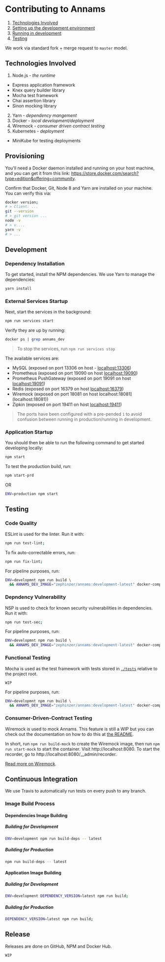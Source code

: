 # Contributing to Annams

1. [Technologies Involved](#technologies-involved)
2. [Setting up the development environment](#setting-up-the-development-environment)
3. [Running in development](#running-in-development)
4. [Testing](#testing)

We work via standard fork + merge request to `master` model.

## Technologies Involved
1. Node.js - *the runtime*
  - Express application framework
  - Knex query builder library
  - Mocha test framework
  - Chai assertion library
  - Sinon mocking library
2. Yarn - *dependency mangement*
3. Docker - *local development/deployment*
4. Wiremock - *consumer driven contract testing*
5. Kubernetes - *deployment*
  - MiniKube for testing deployments

## Provisioning
You'll need a Docker daemon installed and running on your host machine, and you can get it from this link: https://store.docker.com/search?type=edition&offering=community.

Confirm that Docker, Git, Node 8 and Yarn are installed on your machine. You can verify this via:

```bash
docker version;
# > Client: ...
git --version
# > git version ...
node -v
# > v....
yarn -v
# > ...
```

## Development
### Dependency Installation
To get started, install the NPM dependencies. We use Yarn to manage the dependencies:

```bash
yarn install
```

### External Services Startup
Next, start the services in the background:

```bash
npm run services start
```

Verify they are up by running:

```bash
docker ps | grep annams_dev
```

> To stop the services, run `npm run services stop`

The available services are:

- MySQL (exposed on port 13306 on host - [localhost:13306](localhost:13306))
- Prometheus (exposed on port 19090 on host [localhost:19090](http://localhost:19090))
- Prometheus PushGateway (exposed on port 19091 on host [localhost:19091](http://localhost:19091))
- Redis (exposed on port 16379 on host [localhost:16379](localhost:16379))
- Wiremock (exposed on port 18081 on host localhost:18081](localhost:18081))
- Zipkin (exposed on port 19411 on host [localhost:19411](http://localhost:19411))

> The ports have been configured with a pre-pended `1` to avoid confusion between running in production/running in development.

### Application Startup
You should then be able to run the following command to get started developing locally:

```bash
npm start
```

To test the production build, run:

```bash
npm start-prd
```

OR

```bash
ENV=production npm start
```

## Testing

### Code Quality
ESLint is used for the linter. Run it with:

```bash
npm run test-lint;
```

To fix auto-correctable errors, run:

```bash
npm run fix-lint;
```

For pipeline purposes, run:

```bash
ENV=developmnt npm run build \
  && ANNAMS_DEV_IMAGE="zephinzer/annams:development-latest" docker-compose -f ./provisioning/deployments/docker/test/docker-compose.yml run test-lint;
```

### Depndency Vulnerability
NSP is used to check for known security vulnerabilities in dependencies. Run it with:

```bash
npm run test-sec;
```

For pipeline purposes, run:

```bash
ENV=developmnt npm run build \
  && ANNAMS_DEV_IMAGE="zephinzer/annams:development-latest" docker-compose -f ./provisioning/deployments/docker/test/docker-compose.yml run test-sec;
```

### Functional Testing
Mocha is used as the test framework with tests stored in [`./tests`](../tests) relative to the project root.

`WIP`

For pipeline purposes, run:

```bash
ENV=developmnt npm run build \
  && ANNAMS_DEV_IMAGE="zephinzer/annams:development-latest" docker-compose -f ./provisioning/deployments/docker/test/docker-compose.yml run test-unit;
```

### Consumer-Driven-Contract Testing
Wiremock is used to mock Annams. This feature is still a WIP but you can check out the documentation on how to do this at [the README](../mock/README.md).

In short, run `npm run build-mock` to create the Wiremock image, then run `npm run start-mock` to start the container. Visit http://localhost:8080. To start the recorder, go to http://localhost:8080/__admin/recorder.

[Read more on Wiremock](http://wiremock.org).

## Continuous Integration
We use Travis to automatically run tests on every push to any branch. 

### Image Build Process
#### Dependencies Image Building
##### Building for Development
```sh
ENV=development npm run build-deps -- latest
```
##### Building for Production
```sh
npm run build-deps -- latest
```
#### Application Image Building
##### Building for Development
```sh
ENV=development DEPENDENCY_VERSION=latest npm run build;
```
##### Building for Production
```sh
DEPENDENCY_VERSION=latest npm run build;
```

## Release
Releases are done on GitHub, NPM and Docker Hub.

`WIP`